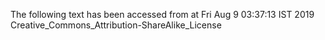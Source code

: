 The following text has been accessed from at Fri Aug 9 03:37:13 IST 2019
Creative_Commons_Attribution-ShareAlike_License
